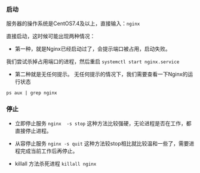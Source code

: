 ### 启动
服务器的操作系统是CentOS7.4及以上，直接输入：`nginx`

直接启动，这时候可能出现两种情况：
* 第一种，就是Nginx已经启动过了，会提示端口被占用，启动失败。

我们尝试杀掉占用端口的进程，然后重启
`systemctl start nginx.service`

* 第二种就是无任何提示。
无任何提示的情况下，我们需要查看一下Nginx的运行状态

`ps aux | grep nginx`



### 停止

- 立即停止服务
`nginx  -s stop`
这种方法比较强硬，无论进程是否在工作，都直接停止进程。

- 从容停止服务
`nginx -s quit`
这种方法较stop相比就比较温和一些了，需要进程完成当前工作后再停止。

- killall 方法杀死进程
`killall nginx`

